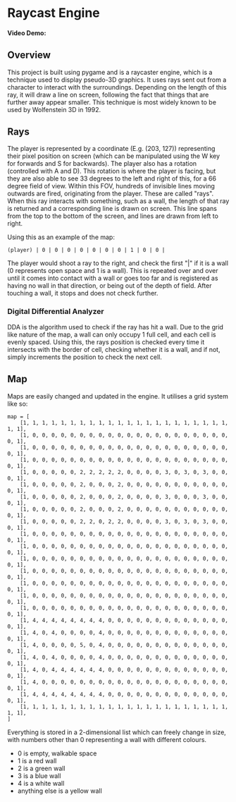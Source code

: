 # Raycast Engine
#### Video Demo:  <URL HERE>

## Overview

This project is built using pygame and is a raycaster engine, which is a technique used to display pseudo-3D graphics. It uses rays sent out from a character to interact with the surroundings. Depending on the length of this ray, it will draw a line on screen, following the fact that things that are further away appear smaller. This technique is most widely known to be used by Wolfenstein 3D in 1992. 

## Rays
The player is represented by a coordinate (E.g. (203, 127)) representing their pixel position on screen (which can be manipulated using the W key for forwards and S for backwards). The player also has a rotation (controlled with A and D). This rotation is where the player is facing, but they are also able to see 33 degrees to the left and right of this, for a 66 degree field of view. Within this FOV, hundreds of invisible lines moving outwards are fired, originating from the player. These are called "rays". When this ray interacts with something, such as a wall, the length of that ray is returned and a corresponding line is drawn on screen. This line spans from the top to the bottom of the screen, and lines are drawn from left to right. 

Using this as an example of the map:

```
(player) | 0 | 0 | 0 | 0 | 0 | 0 | 0 | 1 | 0 | 0 |
```

The player would shoot a ray to the right, and check the first "|" if it is a wall (0 represents open space and 1 is a wall). This is repeated over and over until it comes into contact with a wall or goes too far and is registered as having no wall in that direction, or being out of the depth of field. After touching a wall, it stops and does not check further.

### Digital Differential Analyzer

DDA is the algorithm used to check if the ray has hit a wall. Due to the grid like nature of the map, a wall can only occupy 1 full cell, and each cell is evenly spaced. Using this, the rays position is checked every time it intersects with the border of cell, checking whether it is a wall, and if not, simply increments the position to check the next cell. 

## Map

Maps are easily changed and updated in the engine. It utilises a grid system like so: 
```
map = [
    [1, 1, 1, 1, 1, 1, 1, 1, 1, 1, 1, 1, 1, 1, 1, 1, 1, 1, 1, 1, 1, 1, 1, 1],
    [1, 0, 0, 0, 0, 0, 0, 0, 0, 0, 0, 0, 0, 0, 0, 0, 0, 0, 0, 0, 0, 0, 0, 1],
    [1, 0, 0, 0, 0, 0, 0, 0, 0, 0, 0, 0, 0, 0, 0, 0, 0, 0, 0, 0, 0, 0, 0, 1],
    [1, 0, 0, 0, 0, 0, 0, 0, 0, 0, 0, 0, 0, 0, 0, 0, 0, 0, 0, 0, 0, 0, 0, 1],
    [1, 0, 0, 0, 0, 0, 2, 2, 2, 2, 2, 0, 0, 0, 0, 3, 0, 3, 0, 3, 0, 0, 0, 1],
    [1, 0, 0, 0, 0, 0, 2, 0, 0, 0, 2, 0, 0, 0, 0, 0, 0, 0, 0, 0, 0, 0, 0, 1],
    [1, 0, 0, 0, 0, 0, 2, 0, 0, 0, 2, 0, 0, 0, 0, 3, 0, 0, 0, 3, 0, 0, 0, 1],
    [1, 0, 0, 0, 0, 0, 2, 0, 0, 0, 2, 0, 0, 0, 0, 0, 0, 0, 0, 0, 0, 0, 0, 1],
    [1, 0, 0, 0, 0, 0, 2, 2, 0, 2, 2, 0, 0, 0, 0, 3, 0, 3, 0, 3, 0, 0, 0, 1],
    [1, 0, 0, 0, 0, 0, 0, 0, 0, 0, 0, 0, 0, 0, 0, 0, 0, 0, 0, 0, 0, 0, 0, 1],
    [1, 0, 0, 0, 0, 0, 0, 0, 0, 0, 0, 0, 0, 0, 0, 0, 0, 0, 0, 0, 0, 0, 0, 1],
    [1, 0, 0, 0, 0, 0, 0, 0, 0, 0, 0, 0, 0, 0, 0, 0, 0, 0, 0, 0, 0, 0, 0, 1],
    [1, 0, 0, 0, 0, 0, 0, 0, 0, 0, 0, 0, 0, 0, 0, 0, 0, 0, 0, 0, 0, 0, 0, 1],
    [1, 0, 0, 0, 0, 0, 0, 0, 0, 0, 0, 0, 0, 0, 0, 0, 0, 0, 0, 0, 0, 0, 0, 1],
    [1, 0, 0, 0, 0, 0, 0, 0, 0, 0, 0, 0, 0, 0, 0, 0, 0, 0, 0, 0, 0, 0, 0, 1],
    [1, 0, 0, 0, 0, 0, 0, 0, 0, 0, 0, 0, 0, 0, 0, 0, 0, 0, 0, 0, 0, 0, 0, 1],
    [1, 4, 4, 4, 4, 4, 4, 4, 4, 0, 0, 0, 0, 0, 0, 0, 0, 0, 0, 0, 0, 0, 0, 1],
    [1, 4, 0, 4, 0, 0, 0, 0, 4, 0, 0, 0, 0, 0, 0, 0, 0, 0, 0, 0, 0, 0, 0, 1],
    [1, 4, 0, 0, 0, 0, 5, 0, 4, 0, 0, 0, 0, 0, 0, 0, 0, 0, 0, 0, 0, 0, 0, 1],
    [1, 4, 0, 4, 0, 0, 0, 0, 4, 0, 0, 0, 0, 0, 0, 0, 0, 0, 0, 0, 0, 0, 0, 1],
    [1, 4, 0, 4, 4, 4, 4, 4, 4, 0, 0, 0, 0, 0, 0, 0, 0, 0, 0, 0, 0, 0, 0, 1],
    [1, 4, 0, 0, 0, 0, 0, 0, 0, 0, 0, 0, 0, 0, 0, 0, 0, 0, 0, 0, 0, 0, 0, 1],
    [1, 4, 4, 4, 4, 4, 4, 4, 4, 0, 0, 0, 0, 0, 0, 0, 0, 0, 0, 0, 0, 0, 0, 1],
    [1, 1, 1, 1, 1, 1, 1, 1, 1, 1, 1, 1, 1, 1, 1, 1, 1, 1, 1, 1, 1, 1, 1, 1],
]
```

Everything is stored in a 2-dimensional list which can freely change in size, with numbers other than 0 representing a wall with different colours.

* 0 is empty, walkable space
* 1 is a red wall
* 2 is a green wall
* 3 is a blue wall
* 4 is a white wall
* anything else is a yellow wall
